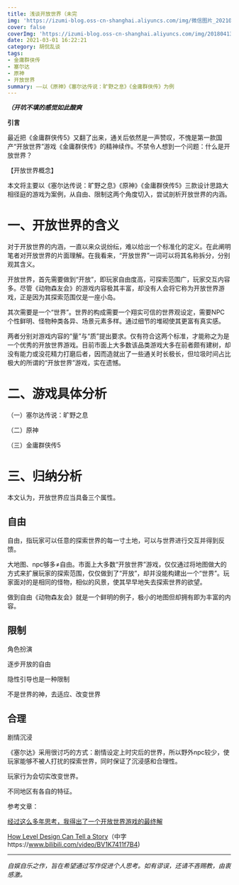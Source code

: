 ```yaml
---
title: 浅谈开放世界（未完
img: 'https://izumi-blog.oss-cn-shanghai.aliyuncs.com/img/微信图片_20210303171204.jpg'
cover: false
coverImg: 'https://izumi-blog.oss-cn-shanghai.aliyuncs.com/img/20180413101445_VXV2l.png'
date: 2021-03-01 16:22:21
category: 胡侃乱谈
tags: 
- 金庸群侠传
- 塞尔达
- 原神
- 开放世界
summary: ——以《原神》《塞尔达传说：旷野之息》《金庸群侠传》为例
---
```


***（开坑不填的感觉如此酸爽***





<!--more-->

**引言**

​		最近把《金庸群侠传5》又翻了出来，通关后依然是一声赞叹，不愧是第一款国产“开放世界”游戏《金庸群侠传》的精神续作。不禁令人想到一个问题：什么是开放世界？

【开放世界概念】

​		本文将主要以《塞尔达传说：旷野之息》《原神》《金庸群侠传5》三款设计思路大相径庭的游戏为案例，从自由、限制这两个角度切入，尝试剖析开放世界的内涵。

# 一、开放世界的含义

​		对于开放世界的内涵，一直以来众说纷纭，难以给出一个标准化的定义。在此阐明笔者对开放世界的片面理解。在我看来，“开放世界”一词可以将其名称拆分，分别观其含义。

​		开放世界，首先需要做到“开放”，即玩家自由度高，可探索范围广，玩家交互内容多。尽管《动物森友会》的游戏内容极其丰富，却没有人会将它称为开放世界游戏，正是因为其探索范围仅是一座小岛。

​		其次需要是一个“世界”。世界的构成需要一个翔实可信的世界观设定，需要NPC个性鲜明、怪物种类各异、场景元素多样。通过细节的堆砌使其更富有真实感。

​		两者分别对游戏内容的“量”与“质”提出要求。仅有符合这两个标准，才能称之为是一个优秀的开放世界游戏。目前市面上大多数该品类游戏大多在前者颇有建树，却没有能力或没花精力打磨后者，因而造就出了一些通关时长极长，但垃圾时间占比极大的所谓的“开放世界”游戏，实在遗憾。

# 二、游戏具体分析

（一）塞尔达传说：旷野之息

（二）原神

（三）金庸群侠传5

# 三、归纳分析

本文认为，开放世界应当具备三个属性。

## 自由

自由，指玩家可以任意的探索世界的每一寸土地，可以与世界进行交互并得到反馈。

大地图、npc够多≠自由。市面上大多数“开放世界”游戏，仅仅通过将地图做大的方式来扩展玩家的探索范围，仅仅做到了“开放”，却并没能构建出一个“世界”。玩家面对的是相同的怪物，相似的风景，使其早早地失去探索世界的欲望。

做到自由《动物森友会》就是一个鲜明的例子，极小的地图但却拥有即为丰富的内容。

## 限制

角色扮演

逐步开放的自由

隐性引导也是一种限制

不是世界的神，去适应、改变世界

## 合理

剧情沉浸

《塞尔达》采用很讨巧的方式：剧情设定上时灾后的世界，所以野外npc较少，使玩家能够不被人打扰的探索世界，同时保证了沉浸感和合理性。

玩家行为会切实改变世界。

不同地区有各自的特征。



参考文章：

[经过这么多年思考，我得出了一个开放世界游戏的最终解](https://zhuanlan.zhihu.com/p/50952740)

[How Level Design Can Tell a Story](https://youtu.be/RwlnCn2EB9o)（中字https://www.bilibili.com/video/BV1K7411f7B4)



------

*自娱自乐之作，旨在希望通过写作促进个人思考。如有谬误，还请不吝赐教，由衷感激。*

